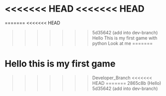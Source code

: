 <<<<<<< HEAD
<<<<<<< HEAD
=======
=======
<<<<<<< HEAD
>>>>>>> 5d35642 (add into dev-branch)
Hello This is my first game with python
Look at me 
=======
# Hello this is my first game
>>>>>>> Developer_Branch
<<<<<<< HEAD
=======
>>>>>>> 2865c8b (Hello)
>>>>>>> 5d35642 (add into dev-branch)
